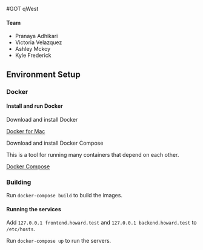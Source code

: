 #GOT qWest
#### Team

  * Pranaya Adhikari
  * Victoria Velazquez
  * Ashley Mckoy
  * Kyle Frederick
  


## Environment Setup

### Docker

#### Install and run Docker

Download and install Docker

[Docker for Mac](https://docs.docker.com/docker-for-mac/)

Download and install Docker Compose

This is a tool for running many containers that depend on each other.

[Docker Compose](https://github.com/docker/compose/releases)

### Building
Run `docker-compose build` to build the images.

#### Running the services
Add `127.0.0.1 frontend.howard.test` and `127.0.0.1 backend.howard.test` to `/etc/hosts`.

Run `docker-compose up` to run the servers.


